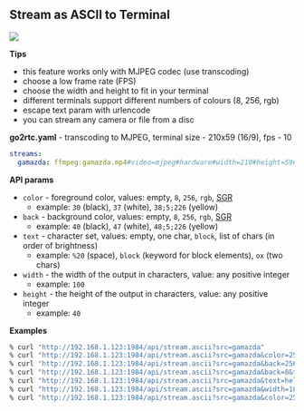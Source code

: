 ## Stream as ASCII to Terminal

[![](https://img.youtube.com/vi/sHj_3h_sX7M/mqdefault.jpg)](https://www.youtube.com/watch?v=sHj_3h_sX7M)

**Tips**

- this feature works only with MJPEG codec (use transcoding)
- choose a low frame rate (FPS)
- choose the width and height to fit in your terminal
- different terminals support different numbers of colours (8, 256, rgb)
- escape text param with urlencode
- you can stream any camera or file from a disc

**go2rtc.yaml** - transcoding to MJPEG, terminal size - 210x59 (16/9), fps - 10

```yaml
streams:
  gamazda: ffmpeg:gamazda.mp4#video=mjpeg#hardware#width=210#height=59#raw=-r 10
```

**API params**

- `color` - foreground color, values: empty, `8`, `256`, `rgb`, [SGR](https://en.wikipedia.org/wiki/ANSI_escape_code)
  - example: `30` (black), `37` (white), `38;5;226` (yellow)
- `back` - background color, values: empty, `8`, `256`, `rgb`, [SGR](https://en.wikipedia.org/wiki/ANSI_escape_code)
  - example: `40` (black), `47` (white), `48;5;226` (yellow)
- `text` - character set, values: empty, one char, `block`, list of chars (in order of brightness)
  - example: `%20` (space), `block` (keyword for block elements), `ox` (two chars)
- `width` - the width of the output in characters, value: any positive integer
  - example: `100`
- `height` - the height of the output in characters, value: any positive integer
  - example: `40`

**Examples**

```bash
% curl "http://192.168.1.123:1984/api/stream.ascii?src=gamazda"
% curl "http://192.168.1.123:1984/api/stream.ascii?src=gamazda&color=256"
% curl "http://192.168.1.123:1984/api/stream.ascii?src=gamazda&back=256&text=%20"
% curl "http://192.168.1.123:1984/api/stream.ascii?src=gamazda&back=8&text=%20%20"
% curl "http://192.168.1.123:1984/api/stream.ascii?src=gamazda&text=helloworld"
% curl "http://192.168.1.123:1984/api/stream.ascii?src=gamazda&width=100&height=40"
% curl "http://192.168.1.123:1984/api/stream.ascii?src=gamazda&color=256&width=80&height=20"
```
